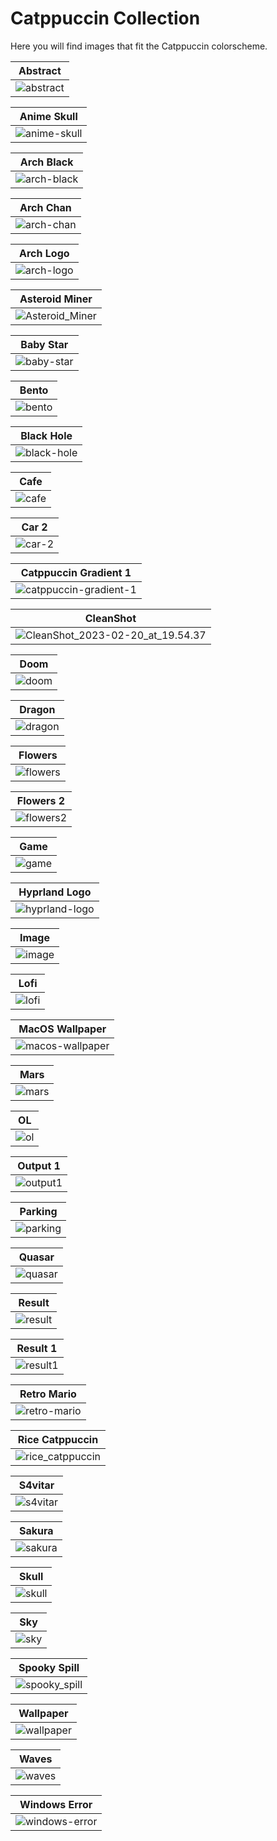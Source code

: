 # Catppuccin Collection

Here you will find images that fit the Catppuccin colorscheme.

| **Abstract**                                          |
| ----------------------------------------------------- |
| ![abstract](./abstract.png)                           |

| **Anime Skull**                                       |
| ----------------------------------------------------- |
| ![anime-skull](./anime-skull.png)                     |

| **Arch Black**                                        |
| ----------------------------------------------------- |
| ![arch-black](./arch-black.png)                       |

| **Arch Chan**                                         |
| ----------------------------------------------------- |
| ![arch-chan](./arch-chan.png)                         |

| **Arch Logo**                                         |
| ----------------------------------------------------- |
| ![arch-logo](./arch-logo.png)                         |

| **Asteroid Miner**                                    |
| ----------------------------------------------------- |
| ![Asteroid_Miner](./Asteroid_Miner.png)               |

| **Baby Star**                                         |
| ----------------------------------------------------- |
| ![baby-star](./baby-star.png)                         |

| **Bento**                                             |
| ----------------------------------------------------- |
| ![bento](./bento.png)                                 |

| **Black Hole**                                        |
| ----------------------------------------------------- |
| ![black-hole](./black-hole.png)                       |

| **Cafe**                                              |
| ----------------------------------------------------- |
| ![cafe](./cafe.jpg)                                   |

| **Car 2**                                             |
| ----------------------------------------------------- |
| ![car-2](./car-2.png)                                 |

| **Catppuccin Gradient 1**                             |
| ----------------------------------------------------- |
| ![catppuccin-gradient-1](./catppuccin-gradient-1.png) |

| **CleanShot**                                         |
| ----------------------------------------------------- |
| ![CleanShot_2023-02-20_at_19.54.37](./CleanShot_2023-02-20_at_19.54.37.png) |

| **Doom**                                              |
| ----------------------------------------------------- |
| ![doom](./doom.png)                                   |

| **Dragon**                                            |
| ----------------------------------------------------- |
| ![dragon](./dragon.png)                               |

| **Flowers**                                           |
| ----------------------------------------------------- |
| ![flowers](./flowers.png)                             |

| **Flowers 2**                                         |
| ----------------------------------------------------- |
| ![flowers2](./flowers2.png)                           |

| **Game**                                              |
| ----------------------------------------------------- |
| ![game](./game.png)                                   |

| **Hyprland Logo**                                     |
| ----------------------------------------------------- |
| ![hyprland-logo](./hyprland-logo.png)                 |

| **Image**                                             |
| ----------------------------------------------------- |
| ![image](./image.png)                                 |

| **Lofi**                                              |
| ----------------------------------------------------- |
| ![lofi](./lofi.jpeg)                                  |

| **MacOS Wallpaper**                                   |
| ----------------------------------------------------- |
| ![macos-wallpaper](./macos-wallpaper.png)             |

| **Mars**                                              |
| ----------------------------------------------------- |
| ![mars](./mars.png)                                   |

| **OL**                                                |
| ----------------------------------------------------- |
| ![ol](./ol.png)                                       |

| **Output 1**                                          |
| ----------------------------------------------------- |
| ![output1](./output1.png)                             |

| **Parking**                                           |
| ----------------------------------------------------- |
| ![parking](./parking.jpg)                             |

| **Quasar**                                            |
| ----------------------------------------------------- |
| ![quasar](./quasar.png)                               |

| **Result**                                            |
| ----------------------------------------------------- |
| ![result](./result.png)                               |

| **Result 1**                                          |
| ----------------------------------------------------- |
| ![result1](./result1.png)                             |

| **Retro Mario**                                       |
| ----------------------------------------------------- |
| ![retro-mario](./retro-mario.png)                     |

| **Rice Catppuccin**                                   |
| ----------------------------------------------------- |
| ![rice_catppuccin](./rice_catppuccin.png)             |

| **S4vitar**                                           |
| ----------------------------------------------------- |
| ![s4vitar](./s4vitar.png)                             |

| **Sakura**                                            |
| ----------------------------------------------------- |
| ![sakura](./sakura.png)                               |

| **Skull**                                             |
| ----------------------------------------------------- |
| ![skull](./skull.png)                                 |

| **Sky**                                               |
| ----------------------------------------------------- |
| ![sky](./sky.png)                                     |

| **Spooky Spill**                                      |
| ----------------------------------------------------- |
| ![spooky_spill](./spooky_spill.jpg)                   |

| **Wallpaper**                                         |
| ----------------------------------------------------- |
| ![wallpaper](./wallpaper.png)                         |

| **Waves**                                             |
| ----------------------------------------------------- |
| ![waves](./waves.jpg)                                 |

| **Windows Error**                                     |
| ----------------------------------------------------- |
| ![windows-error](./windows-error.jpg)                 |
